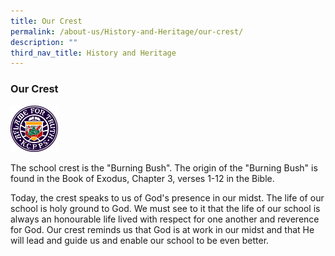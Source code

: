 ```yaml
---
title: Our Crest
permalink: /about-us/History-and-Heritage/our-crest/
description: ""
third_nav_title: History and Heritage
---
```

### Our Crest

<img src="/images/our%20crest.gif" 
     style="width:15%">
		 
The school crest is the "Burning Bush". The origin of the "Burning Bush" is found in the Book of Exodus, Chapter 3, verses 1-12 in the Bible.

Today, the crest speaks to us of God's presence in our midst. The life of our school is holy ground to God. We must see to it that the life of our school is always an honourable life lived with respect for one another and reverence for God. Our crest reminds us that God is at work in our midst and that He will lead and guide us and enable our school to be even better.